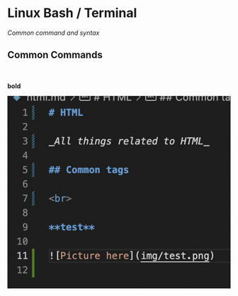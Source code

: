 # Linux Bash / Terminal

_Common command and syntax_

## Common Commands

<br>

**bold**

![Picture here](../img/code_sample.png)
